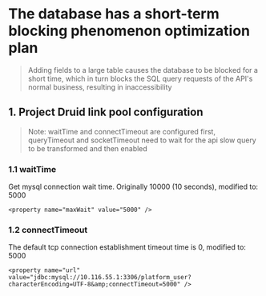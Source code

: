 # The database has a short-term blocking phenomenon optimization plan
> Adding fields to a large table causes the database to be blocked for a short time, which in turn blocks the SQL query requests of the API's normal business, resulting in inaccessibility

## 1. Project Druid link pool configuration
> Note: waitTime and connectTimeout are configured first, queryTimeout and socketTimeout need to wait for the api slow query to be transformed and then enabled

### 1.1 waitTime

Get mysql connection wait time. Originally 10000 (10 seconds), modified to: 5000

```
<property name="maxWait" value="5000" />
```

### 1.2 connectTimeout

The default tcp connection establishment timeout time is 0, modified to: 5000

```
<property name="url" value="jdbc:mysql://10.116.55.1:3306/platform_user?characterEncoding=UTF-8&amp;connectTimeout=5000" />
```










